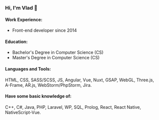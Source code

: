 ### Hi, I'm Vlad 👋

#### Work Experience:
- Front-end developer since 2014

#### Education:
- Bachelor's Degree in Computer Science (CS)
- Master's Degree in Computer Science (CS)

#### Languages and Tools:
HTML, CSS, SASS/SCSS, JS, Angular, Vue, Nuxt, GSAP, WebGL, Three.js, A-Frame, AR.js, WebStorm/PhpStorm, Jira.

#### Have some basic knowledge of:
C++, C#, Java, PHP, Laravel, WP, SQL, Prolog, React, React Native, NativeScript-Vue.

<!--
**klivak/klivak** is a ✨ _special_ ✨ repository because its `README.md` (this file) appears on your GitHub profile.

Here are some ideas to get you started:

- 🔭 I’m currently working on ...
- 🌱 I’m currently learning ...
- 👯 I’m looking to collaborate on ...
- 🤔 I’m looking for help with ...
- 💬 Ask me about ...
- 📫 How to reach me: ...
- 😄 Pronouns: ...
- ⚡ Fun fact: ...
-->
